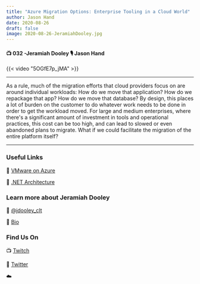 ```yaml
---
title: "Azure Migration Options: Enterprise Tooling in a Cloud World"
author: Jason Hand
date: 2020-08-26
draft: false
image: 2020-08-26-JeramiahDooley.jpg
---
```


#### 📺 032 -Jeramiah Dooley 🎙️ Jason Hand

<!--more-->

{{< video "5OGfE7p_jMA" >}}

---

As a rule, much of the migration efforts that cloud providers focus on are around individual workloads: How do we move that application? How do we repackage that app? How do we move that database? By design, this places a lot of burden on the customer to do whatever work needs to be done in order to get the workload moved. For large and medium enterprises, where there's a significant amount of investment in tools and operational practices, this cost can be too high, and can lead to slowed or even abandoned plans to migrate. What if we could facilitate the migration of the entire platform itself?

---

### Useful Links

🔗 [VMware on Azure](https://docs.microsoft.com/en-us/azure/azure-vmware/introduction?WT.mc_id=allaroundazure-devto-jedooley)

🔗 [.NET Architecture](https://docs.microsoft.com/en-us/dotnet/architecture/modern-web-apps-azure/develop-asp-net-core-mvc-apps?WT.mc_id=allaroundazure-devto-jedooley)

### Learn more about Jeramiah Dooley

🔗 [@jdooley_clt](https://twitter.com/jdooley_clt)

🔗 [Bio]()


### Find Us On

📺 [Twitch](https://www.twitch.tv/microsoftdeveloper)

🔗 [Twitter](https://twitter.com/jasonhand)

☁️
